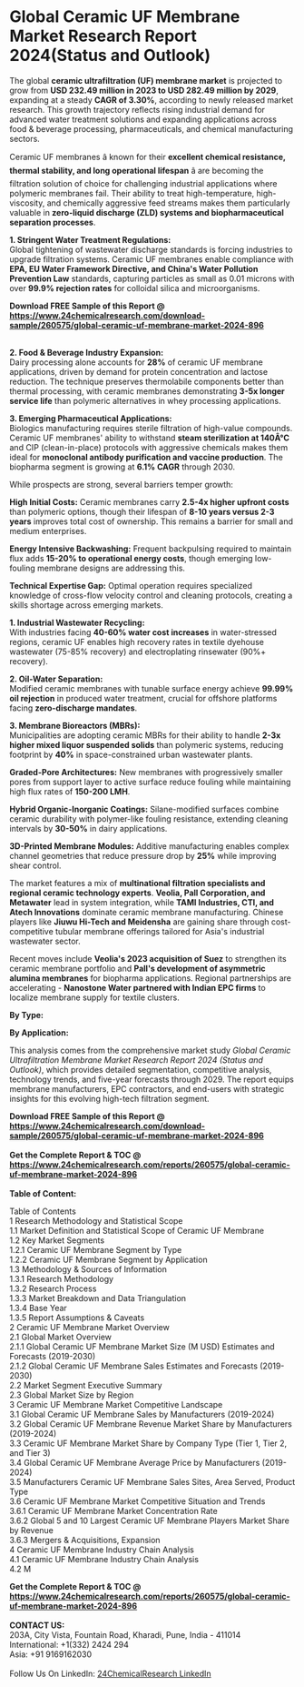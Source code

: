 <h1>Global Ceramic UF Membrane Market Research Report 2024(Status and Outlook)</h1><p>The global <strong>ceramic ultrafiltration (UF) membrane market</strong> is projected to grow from <strong>USD 232.49 million in 2023 to USD 282.49 million by 2029</strong>, expanding at a steady <strong>CAGR of 3.30%</strong>, according to newly released market research. This growth trajectory reflects rising industrial demand for advanced water treatment solutions and expanding applications across food &amp; beverage processing, pharmaceuticals, and chemical manufacturing sectors.</p><p>Ceramic UF membranes â known for their <strong>excellent chemical resistance, thermal stability, and long operational lifespan</strong> â are becoming the filtration solution of choice for challenging industrial applications where polymeric membranes fail. Their ability to treat high-temperature, high-viscosity, and chemically aggressive feed streams makes them particularly valuable in <strong>zero-liquid discharge (ZLD) systems and biopharmaceutical separation processes</strong>.</p><p><strong>1. Stringent Water Treatment Regulations:</strong><br>
Global tightening of wastewater discharge standards is forcing industries to upgrade filtration systems. Ceramic UF membranes enable compliance with <strong>EPA, EU Water Framework Directive, and China's Water Pollution Prevention Law</strong> standards, capturing particles as small as 0.01 microns with over <strong>99.9% rejection rates</strong> for colloidal silica and microorganisms.</p><div><b>Download FREE Sample of this Report @ 
            <a href="https://www.24chemicalresearch.com/download-sample/260575/global-ceramic-uf-membrane-market-2024-896">
            https://www.24chemicalresearch.com/download-sample/260575/global-ceramic-uf-membrane-market-2024-896</a></b></div><br><p><strong>2. Food &amp; Beverage Industry Expansion:</strong><br>
Dairy processing alone accounts for <strong>28%</strong> of ceramic UF membrane applications, driven by demand for protein concentration and lactose reduction. The technique preserves thermolabile components better than thermal processing, with ceramic membranes demonstrating <strong>3-5x longer service life</strong> than polymeric alternatives in whey processing applications.</p><p><strong>3. Emerging Pharmaceutical Applications:</strong><br>
Biologics manufacturing requires sterile filtration of high-value compounds. Ceramic UF membranes' ability to withstand <strong>steam sterilization at 140Â°C</strong> and CIP (clean-in-place) protocols with aggressive chemicals makes them ideal for <strong>monoclonal antibody purification and vaccine production</strong>. The biopharma segment is growing at <strong>6.1% CAGR</strong> through 2030.</p><p>While prospects are strong, several barriers temper growth:</p><p><strong>High Initial Costs:</strong> Ceramic membranes carry <strong>2.5-4x higher upfront costs</strong> than polymeric options, though their lifespan of <strong>8-10 years versus 2-3 years</strong> improves total cost of ownership. This remains a barrier for small and medium enterprises.</p><p><strong>Energy Intensive Backwashing:</strong> Frequent backpulsing required to maintain flux adds <strong>15-20% to operational energy costs</strong>, though emerging low-fouling membrane designs are addressing this.</p><p><strong>Technical Expertise Gap:</strong> Optimal operation requires specialized knowledge of cross-flow velocity control and cleaning protocols, creating a skills shortage across emerging markets.</p><p><strong>1. Industrial Wastewater Recycling:</strong><br>
With industries facing <strong>40-60% water cost increases</strong> in water-stressed regions, ceramic UF enables high recovery rates in textile dyehouse wastewater (75-85% recovery) and electroplating rinsewater (90%+ recovery).</p><p><strong>2. Oil-Water Separation:</strong><br>
Modified ceramic membranes with tunable surface energy achieve <strong>99.99% oil rejection</strong> in produced water treatment, crucial for offshore platforms facing <strong>zero-discharge mandates</strong>.</p><p><strong>3. Membrane Bioreactors (MBRs):</strong><br>
Municipalities are adopting ceramic MBRs for their ability to handle <strong>2-3x higher mixed liquor suspended solids</strong> than polymeric systems, reducing footprint by <strong>40%</strong> in space-constrained urban wastewater plants.</p><p><strong>Graded-Pore Architectures:</strong> New membranes with progressively smaller pores from support layer to active surface reduce fouling while maintaining high flux rates of <strong>150-200 LMH</strong>.</p><p><strong>Hybrid Organic-Inorganic Coatings:</strong> Silane-modified surfaces combine ceramic durability with polymer-like fouling resistance, extending cleaning intervals by <strong>30-50%</strong> in dairy applications.</p><p><strong>3D-Printed Membrane Modules:</strong> Additive manufacturing enables complex channel geometries that reduce pressure drop by <strong>25%</strong> while improving shear control.</p><p>The market features a mix of <strong>multinational filtration specialists and regional ceramic technology experts</strong>. <strong>Veolia, Pall Corporation, and Metawater</strong> lead in system integration, while <strong>TAMI Industries, CTI, and Atech Innovations</strong> dominate ceramic membrane manufacturing. Chinese players like <strong>Jiuwu Hi-Tech and Meidensha</strong> are gaining share through cost-competitive tubular membrane offerings tailored for Asia's industrial wastewater sector.</p><p>Recent moves include <strong>Veolia's 2023 acquisition of Suez</strong> to strengthen its ceramic membrane portfolio and <strong>Pall's development of asymmetric alumina membranes</strong> for biopharma applications. Regional partnerships are accelerating - <strong>Nanostone Water partnered with Indian EPC firms</strong> to localize membrane supply for textile clusters.</p><p><strong>By Type:</strong></p><p><strong>By Application:</strong></p><p>This analysis comes from the comprehensive market study <em>Global Ceramic Ultrafiltration Membrane Market Research Report 2024 (Status and Outlook)</em>, which provides detailed segmentation, competitive analysis, technology trends, and five-year forecasts through 2029. The report equips membrane manufacturers, EPC contractors, and end-users with strategic insights for this evolving high-tech filtration segment.</p><div><b>Download FREE Sample of this Report @ 
            <a href="https://www.24chemicalresearch.com/download-sample/260575/global-ceramic-uf-membrane-market-2024-896">
            https://www.24chemicalresearch.com/download-sample/260575/global-ceramic-uf-membrane-market-2024-896</a></b></div><br><div><b>Get the Complete Report & TOC @ 
            <a href="https://www.24chemicalresearch.com/reports/260575/global-ceramic-uf-membrane-market-2024-896">
            https://www.24chemicalresearch.com/reports/260575/global-ceramic-uf-membrane-market-2024-896</a></b></div><br>
            <b>Table of Content:</b><p>Table of Contents<br />
1 Research Methodology and Statistical Scope<br />
1.1 Market Definition and Statistical Scope of Ceramic UF Membrane<br />
1.2 Key Market Segments<br />
1.2.1 Ceramic UF Membrane Segment by Type<br />
1.2.2 Ceramic UF Membrane Segment by Application<br />
1.3 Methodology & Sources of Information<br />
1.3.1 Research Methodology<br />
1.3.2 Research Process<br />
1.3.3 Market Breakdown and Data Triangulation<br />
1.3.4 Base Year<br />
1.3.5 Report Assumptions & Caveats<br />
2 Ceramic UF Membrane Market Overview<br />
2.1 Global Market Overview<br />
2.1.1 Global Ceramic UF Membrane Market Size (M USD) Estimates and Forecasts (2019-2030)<br />
2.1.2 Global Ceramic UF Membrane Sales Estimates and Forecasts (2019-2030)<br />
2.2 Market Segment Executive Summary<br />
2.3 Global Market Size by Region<br />
3 Ceramic UF Membrane Market Competitive Landscape<br />
3.1 Global Ceramic UF Membrane Sales by Manufacturers (2019-2024)<br />
3.2 Global Ceramic UF Membrane Revenue Market Share by Manufacturers (2019-2024)<br />
3.3 Ceramic UF Membrane Market Share by Company Type (Tier 1, Tier 2, and Tier 3)<br />
3.4 Global Ceramic UF Membrane Average Price by Manufacturers (2019-2024)<br />
3.5 Manufacturers Ceramic UF Membrane Sales Sites, Area Served, Product Type<br />
3.6 Ceramic UF Membrane Market Competitive Situation and Trends<br />
3.6.1 Ceramic UF Membrane Market Concentration Rate<br />
3.6.2 Global 5 and 10 Largest Ceramic UF Membrane Players Market Share by Revenue<br />
3.6.3 Mergers & Acquisitions, Expansion<br />
4 Ceramic UF Membrane Industry Chain Analysis<br />
4.1 Ceramic UF Membrane Industry Chain Analysis<br />
4.2 M</p><div><b>Get the Complete Report & TOC @ 
            <a href="https://www.24chemicalresearch.com/reports/260575/global-ceramic-uf-membrane-market-2024-896">
            https://www.24chemicalresearch.com/reports/260575/global-ceramic-uf-membrane-market-2024-896</a></b></div><br><b>CONTACT US:</b><br>
            203A, City Vista, Fountain Road, Kharadi, Pune, India - 411014<br>
            International: +1(332) 2424 294<br>
            Asia: +91 9169162030 <br><br>
            Follow Us On LinkedIn: <a href="https://www.linkedin.com/company/24chemicalresearch/">24ChemicalResearch LinkedIn</a>